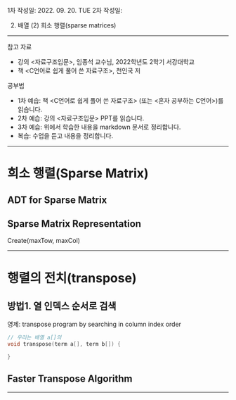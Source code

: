 
1차 작성일: 2022. 09. 20. TUE
2차 작성일: 

2. 배열
(2) 희소 행렬(sparse matrices)

---

참고 자료
* 강의 <자료구조입문>, 임종석 교수님, 2022학년도 2학기 서강대학교
* 책 <C언어로 쉽게 풀어 쓴 자료구조>, 천인국 저

공부법
* 1차 예습: 책 <C언어로 쉽게 풀어 쓴 자료구조> (또는 <혼자 공부하는 C언어>)를 읽습니다.
* 2차 예습: 강의 <자료구조입문> PPT를 읽습니다.
* 3차 예습: 위에서 학습한 내용을 markdown 문서로 정리합니다.
* 복습: 수업을 듣고 내용을 정리합니다.

---

# 희소 행렬(Sparse Matrix)

## ADT for Sparse Matrix

## Sparse Matrix Representation

Create(maxTow, maxCol)

---

# 행렬의 전치(transpose)

## 방법1. 열 인덱스 순서로 검색
영제: transpose program by searching in column index order

``` c
// 우리는 배열 a[]의  
void transpose(term a[], term b[]) {

}
```


## Faster Transpose Algorithm

---

